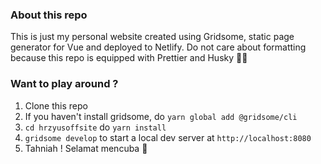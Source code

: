 ### About this repo

This is just my personal website created using Gridsome, static page generator for Vue and deployed to Netlify. Do not care about formatting because this repo is equipped with Prettier and Husky 🤘🏻

### Want to play around ?

1. Clone this repo
2. If you haven't install gridsome, do `yarn global add @gridsome/cli`
3. `cd hrzyusoffsite` do `yarn install`
4. `gridsome develop` to start a local dev server at `http://localhost:8080`
5. Tahniah ! Selamat mencuba 🥂
